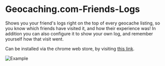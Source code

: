 Geocaching.com-Friends-Logs
===========================

Shows you your friend's logs right on the top of every geocache listing, so you know which friends have visited it, and how their experience was! In addition you can also configure it to show your own log, and remember yourself how that visit went.

Can be installed via the chrome web store, by visiting [this link](https://chrome.google.com/webstore/detail/geocachingcom-friends-log/bgildcbomgimjfoblhlhmaehaeieeaam).

![Example](http://i.imgur.com/JT7nlw4.png "Example")
